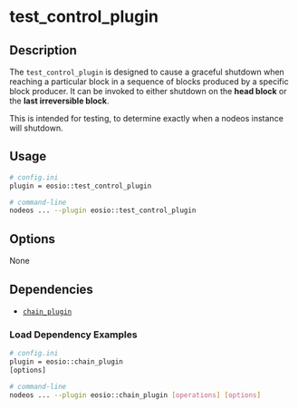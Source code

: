 # test_control_plugin

## Description

The `test_control_plugin` is designed to cause a graceful shutdown when reaching a particular block in a sequence of blocks produced by a specific block producer. It can be invoked to either shutdown on the **head block** or the **last irreversible block**.

This is intended for testing, to determine exactly when a nodeos instance will shutdown.

## Usage

```sh
# config.ini
plugin = eosio::test_control_plugin

# command-line
nodeos ... --plugin eosio::test_control_plugin
```

## Options

None

## Dependencies

* [`chain_plugin`](../chain_plugin/index.md)

### Load Dependency Examples

```sh
# config.ini
plugin = eosio::chain_plugin
[options]

# command-line
nodeos ... --plugin eosio::chain_plugin [operations] [options]
```
